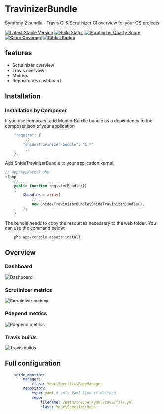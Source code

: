 TravinizerBundle
================

Symfony 2 bundle - Travis CI &amp; Scrutinizer CI overview for your OS projects

[![Latest Stable Version](https://poser.pugx.org/snide/travinizer-bundle/v/stable.png)](https://packagist.org/packages/snide/travinizer-bundle)
[![Build Status](https://travis-ci.org/pdenis/SnideTravinizerBundle.png?branch=master)](https://travis-ci.org/pdenis/SnideTravinizerBundle)
[![Scrutinizer Quality Score](https://scrutinizer-ci.com/g/pdenis/TravinizerBundle/badges/quality-score.png?s=6e2c048bdf5fe15a16fb9af8c36c71398c6772d0)](https://scrutinizer-ci.com/g/pdenis/TravinizerBundle/)
[![Code Coverage](https://scrutinizer-ci.com/g/pdenis/TravinizerBundle/badges/coverage.png?s=78e6ba4355429d14ae89ef388ac720322cba6230)](https://scrutinizer-ci.com/g/pdenis/TravinizerBundle/)
[![Bitdeli Badge](https://d2weczhvl823v0.cloudfront.net/pdenis/travinizerbundle/trend.png)](https://bitdeli.com/free "Bitdeli Badge")

## features
- Scrutinizer overview
- Travis overview
- Metrics
- Repositories dashboard

## Installation

### Installation by Composer

If you use composer, add MonitorBundle bundle as a dependency to the composer.json of your application

```php
    "require": {
        ...
        "snide/travinizer-bundle": "1.*"
        ...
    },

```

Add SnideTravinizerBundle to your application kernel.

```php
// app/AppKernel.php
<?php
    // ...
    public function registerBundles()
    {
        $bundles = array(
            // ...
            new Snide\TravinizerBundle\SnideTravinizerBundle(),
        );
    }
```

The bundle needs to copy the resources necessary to the web folder. You can use the command below:

```bash
    php app/console assets:install
```

## Overview

### Dashboard
<img src="https://raw.github.com/pdenis/TravinizerBundle/master/docs/screenshots/travinizer_dashboard.png" alt="Dashboard">

### Scrutinizer metrics
<img src="https://raw.github.com/pdenis/TravinizerBundle/master/docs/screenshots/travinizer_metrics.png" alt="Scrutinizer metrics">

### Pdepend metrics
<img src="https://raw.github.com/pdenis/TravinizerBundle/master/docs/screenshots/travinizer_pdepend_metrics.png" alt="Pdepend metrics">

### Travis builds
<img src="https://raw.github.com/pdenis/TravinizerBundle/master/docs/screenshots/travinizer_builds.png" alt="Travis builds">

## Full configuration

```yaml
    snide_monitor:
        manager:
            class: Your\Specific\RepoManager
        repository:
            type: yaml # only Yaml type is defined
            repo:
                filename: /path/to/your/yaml/save/file.yml
                class: Your\Specific\Repo
```
